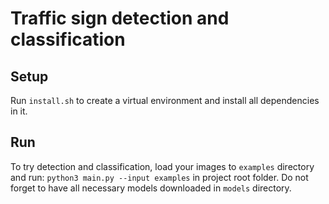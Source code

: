 # Traffic sign detection and classification

## Setup
Run `install.sh` to create a virtual environment and install all dependencies in it.

## Run
To try detection and classification, load your images to `examples` directory and run:
`python3 main.py --input examples` in project root folder. Do not forget to have all necessary models downloaded in `models` directory.